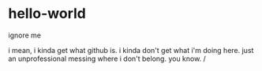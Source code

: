 # hello-world
ignore me

i mean, i kinda get what github is.
i kinda don't get what i'm doing here.
just an unprofessional messing where i don't belong.
you know.
/
